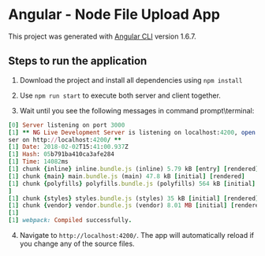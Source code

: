 # Angular - Node File Upload App

This project was generated with [Angular CLI](https://github.com/angular/angular-cli) version 1.6.7.

## Steps to run the application

1. Download the project and install all dependencies using `npm install`

2. Use `npm run start` to execute both server and client together.

3. Wait until you see the following messages in command prompt\terminal:
```ruby
[0] Server listening on port 3000
[1] ** NG Live Development Server is listening on localhost:4200, open your brow
ser on http://localhost:4200/ **
[1] Date: 2018-02-02T15:41:00.937Z
[1] Hash: 05b791ba410ca3afe284
[1] Time: 14082ms
[1] chunk {inline} inline.bundle.js (inline) 5.79 kB [entry] [rendered]
[1] chunk {main} main.bundle.js (main) 47.8 kB [initial] [rendered]
[1] chunk {polyfills} polyfills.bundle.js (polyfills) 564 kB [initial] [rendered
]
[1] chunk {styles} styles.bundle.js (styles) 35 kB [initial] [rendered]
[1] chunk {vendor} vendor.bundle.js (vendor) 8.01 MB [initial] [rendered]
[1]
[1] webpack: Compiled successfully.
```

4. Navigate to `http://localhost:4200/`. The app will automatically reload if you change any of the source files.


